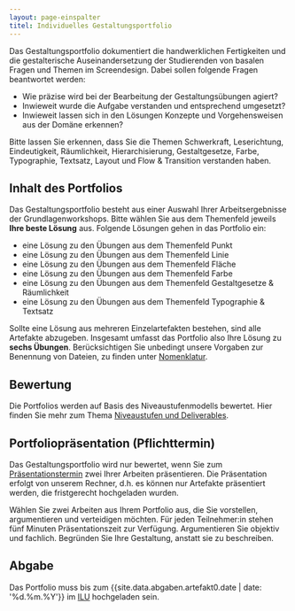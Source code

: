 ```yaml
---
layout: page-einspalter
titel: Individuelles Gestaltungsportfolio
---
```


Das Gestaltungsportfolio dokumentiert die handwerklichen Fertigkeiten und die gestalterische Auseinandersetzung der Studierenden von basalen Fragen und Themen im Screendesign. Dabei sollen folgende Fragen beantwortet werden:

- Wie präzise wird bei der Bearbeitung der Gestaltungsübungen agiert?
- Inwieweit wurde die Aufgabe verstanden und entsprechend umgesetzt?
- Inwieweit lassen sich in den Lösungen Konzepte und Vorgehensweisen aus der Domäne erkennen?

Bitte lassen Sie erkennen, dass Sie die Themen Schwerkraft, Leserichtung, Eindeutigkeit, Räumlichkeit, Hierarchisierung, Gestaltgesetze, Farbe, Typographie, Textsatz, Layout und Flow & Transition verstanden haben.

## Inhalt des Portfolios

Das Gestaltungsportfolio besteht aus einer Auswahl Ihrer Arbeitsergebnisse der Grundlagenworkshops. Bitte wählen Sie aus dem Themenfeld jeweils **Ihre beste Lösung** aus. Folgende Lösungen gehen in das Portfolio ein:

- eine Lösung zu den Übungen aus dem Themenfeld Punkt
- eine Lösung zu den Übungen aus dem Themenfeld Linie
- eine Lösung zu den Übungen aus dem Themenfeld Fläche
- eine Lösung zu den Übungen aus dem Themenfeld Farbe
- eine Lösung zu den Übungen aus dem Themenfeld Gestaltgesetze & Räumlichkeit
- eine Lösung zu den Übungen aus dem Themenfeld Typographie & Textsatz


Sollte eine Lösung aus mehreren Einzelartefakten bestehen, sind alle Artefakte abzugeben. Insgesamt umfasst das Portfolio also Ihre Lösung zu **sechs Übungen**. Berücksichtigen Sie unbedingt unsere Vorgaben zur Benennung von Dateien, zu finden unter [Nomenklatur](/mi-bachelor-screendesign/nomenklatur).

## Bewertung

Die Portfolios werden auf Basis des Niveaustufenmodells bewertet. Hier finden Sie mehr zum Thema [Niveaustufen und Deliverables](/mi-bachelor-screendesign/niveaustufen).

## Portfoliopräsentation (Pflichttermin)

Das Gestaltungsportfolio wird nur bewertet, wenn Sie zum [Präsentationstermin](/mi-bachelor-screendesign/lehrveranstaltungen/076-orga-portfoliopraesentation/) zwei Ihrer Arbeiten präsentieren. Die Präsentation erfolgt von unserem Rechner, d.h. es können nur Artefakte präsentiert werden, die fristgerecht hochgeladen wurden. 

Wählen Sie zwei Arbeiten aus Ihrem Portfolio aus, die Sie vorstellen, argumentieren und verteidigen möchten. Für jeden Teilnehmer:in stehen fünf Minuten Präsentationszeit zur Verfügung. Argumentieren Sie objektiv und fachlich. Begründen Sie Ihre Gestaltung, anstatt sie zu beschreiben.

## Abgabe
Das Portfolio muss bis zum {{site.data.abgaben.artefakt0.date | date: '%d.%m.%Y'}} im [ILU](https://ilu.th-koeln.de/ilias.php?baseClass=ilexercisehandlergui&cmdNode=cw:nq:4i&cmdClass=ilAssignmentPresentationGUI&ref_id=679339&mode=future&from_overview=1&ass_id=23824) hochgeladen sein.

